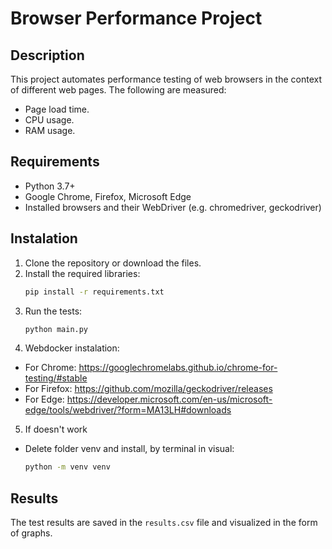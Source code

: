 # Browser Performance Project

## Description
This project automates performance testing of web browsers in the context of different web pages. The following are measured:
- Page load time.
- CPU usage.
- RAM usage.

## Requirements
- Python 3.7+
- Google Chrome, Firefox, Microsoft Edge
- Installed browsers and their WebDriver (e.g. chromedriver, geckodriver)

## Instalation
1. Clone the repository or download the files.
2. Install the required libraries:
   ```bash
   pip install -r requirements.txt
   ```
3. Run the tests:
   ```bash
   python main.py
   ```
4. Webdocker instalation:
- For Chrome: https://googlechromelabs.github.io/chrome-for-testing/#stable
- For Firefox: https://github.com/mozilla/geckodriver/releases
- For Edge: https://developer.microsoft.com/en-us/microsoft-edge/tools/webdriver/?form=MA13LH#downloads
5. If doesn't work
- Delete folder venv and install, by terminal in visual:
   ```bash
   python -m venv venv
   ```
## Results
The test results are saved in the `results.csv` file and visualized in the form of graphs.
